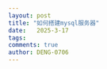```yaml
---
layout: post
title: "如何搭建mysql服务器"
date:   2025-3-17
tags: 
comments: true
author: DENG-0706
---
```

<!DOCTYPE html>
<html>
  <head>
<meta charset="utf-8" />
<meta content='text/html; charset=utf-8' http-equiv='Content-Type'>
    <meta http-equiv='X-UA-Compatible' content='IE=edge'>
    <meta name='viewport' content='width=device-width, initial-scale=1.0, maximum-scale=1.0'>
<meta name="description" content="说明：该项目目前处在测试阶段 目前教程仅安装服务器"/>
  </head>
</html>
